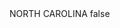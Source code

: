 <?xml version="1.0" encoding="UTF-8"?>
<CustomMetadata xmlns="http://soap.sforce.com/2006/04/metadata">
    <label>NORTH CAROLINA</label>
    <protected>false</protected>
</CustomMetadata>
